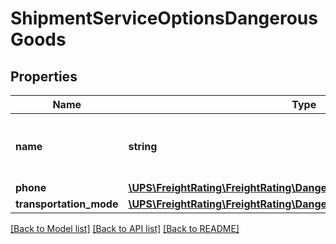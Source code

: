 # ShipmentServiceOptionsDangerousGoods

## Properties
Name | Type | Description | Notes
------------ | ------------- | ------------- | -------------
**name** | **string** | The contact name for question re: Dangerous Goods. | 
**phone** | [**\UPS\FreightRating\FreightRating\DangerousGoodsPhone**](DangerousGoodsPhone.md) |  | 
**transportation_mode** | [**\UPS\FreightRating\FreightRating\DangerousGoodsTransportationMode**](DangerousGoodsTransportationMode.md) |  | [optional] 

[[Back to Model list]](../../README.md#documentation-for-models) [[Back to API list]](../../README.md#documentation-for-api-endpoints) [[Back to README]](../../README.md)

